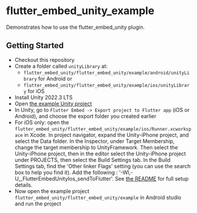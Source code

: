 # flutter_embed_unity_example

Demonstrates how to use the flutter_embed_unity plugin.

## Getting Started

- Checkout this repository
- Create a folder called `unityLibrary` at:
  - `flutter_embed_unity/flutter_embed_unity/example/android/unityLibrary` for Android or
  - `flutter_embed_unity/flutter_embed_unity/example/ios/unityLibrary` for iOS
- Install Unity 2022.3 LTS
- Open [the example Unity project](https://github.com/jamesncl/flutter_embed_unity/tree/main/example_unity_2022_3_project)
- In Unity, go to `Flutter Embed -> Export project to Flutter app` (iOS or Android), and choose the export folder you created earlier
- For iOS only: open the `flutter_embed_unity/flutter_embed_unity/example/ios/Runner.xcworkspace` in Xcode. In project navigator, expand the Unity-iPhone project, and select the Data folder. In the Inspector, under Target Membership, change the target membership to UnityFramework. Then select the Unity-iPhone project, then in the editor select the Unity-iPhone project under PROJECTS, then select the Build Settings tab. In the Build Settings tab, find the 'Other linker Flags' setting (you can use the search box to help you find it). Add the following : '-Wl,-U,_FlutterEmbedUnityIos_sendToFlutter'. See [the README](https://github.com/jamesncl/flutter_embed_unity/tree/main/flutter_embed_unity) for full setup details.
- Now open the example project `flutter_embed_unity/flutter_embed_unity/example` in Android studio and run the project
